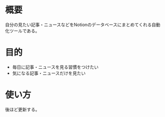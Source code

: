 # 概要
自分の見たい記事・ニュースなどをNotionのデータベースにまとめてくれる自動化ツールである。

# 目的
- 毎日に記事・ニュースを見る習慣をつけたい
- 気になる記事・ニュースだけを見たい

# 使い方
後ほど更新する。